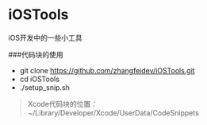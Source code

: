 # iOSTools
iOS开发中的一些小工具

###代码块的使用
- git clone https://github.com/zhangfeidev/iOSTools.git
- cd iOSTools
- ./setup_snip.sh

>Xcode代码块的位置：~/Library/Developer/Xcode/UserData/CodeSnippets